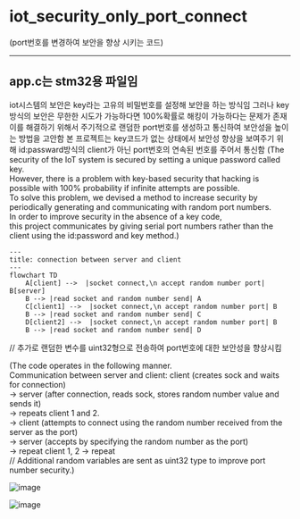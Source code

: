 # iot_security_only_port_connect
(port번호를 변경하여 보안을 향상 시키는 코드)

---
app.c는 stm32용 파일임 
---

iot시스템의 보안은 key라는 고유의 비밀번호를 설정해 보안을 하는 방식임
그러나 key방식의 보안은 무한한 시도가 가능하다면 100%확률로 해킹이 가능하다는 문제가 존재
이를 해결하기 위해서 주기적으로 랜덤한 port번호를 생성하고 통신하여 보안성을 높이는 방법을 고안함
본 프로젝트는 key코드가 없는 상태에서 보안성 향상을 보여주기 위해 id:passward방식의 client가 아닌 port번호의 연속된 번호를 주어서 통신함
(The security of the IoT system is secured by setting a unique password called key.  
However, there is a problem with key-based security that hacking is possible with 100% probability if infinite attempts are possible.  
To solve this problem, we devised a method to increase security by periodically generating and communicating with random port numbers.  
In order to improve security in the absence of a key code,   
this project communicates by giving serial port numbers rather than the client using the id:password and key method.)  

```mermaid
---
title: connection between server and client
---
flowchart TD
    A[client] -->  |socket connect,\n accept random number port| B[server]
    B --> |read socket and random number send| A
    C[client1] -->  |socket connect,\n accept random number port| B
    B --> |read socket and random number send| C
    D[client2] -->  |socket connect,\n accept random number port| B
    B --> |read socket and random number send| D
```
// 추가로 랜덤한 변수를 uint32형으로 전송하여 port번호에 대한 보안성을 향상시킴

(The code operates in the following manner.   
Communication between server and client: client (creates sock and waits for connection)  
-> server (after connection, reads sock, stores random number value and sends it)  
-> repeats client 1 and 2.  
-> client (attempts to connect using the random number received from the server as the port)  
-> server (accepts by specifying the random number as the port)   
-> repeat client 1, 2 -> repeat  
// Additional random variables are sent as uint32 type to improve port number security.)


![image](https://github.com/JSHTIRED/Port_Connect_not-key/assets/143377935/10f1d66e-5a9a-4bd2-a7b4-f8cd7b7ba137)


![image](https://github.com/JSHTIRED/Port_Connect_not-key/assets/143377935/3ea9b947-cb7f-43f6-8000-e18fa15ec30f)
